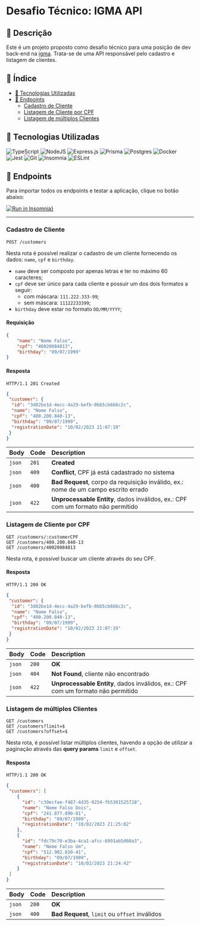 # Desafio Técnico: IGMA API

## 📌 Descrição

Este é um projeto proposto como desafio técnico para uma posição de dev back-end na [igma](https://www.linkedin.com/company/igma-digital-product/?src=polymer.co). Trata-se de uma API responsável pelo cadastro e listagem de clientes.

## 📑 Índice

- [🧰 Tecnologias Utilizadas](#-tecnologias-utilizadas)
- [🧭 Endpoints](#-endpoints)
  - [Cadastro de Cliente](#cadastro-de-cliente)
  - [Listagem de Cliente por CPF](#listagem-de-cliente-por-cpf)
  - [Listagem de múltiplos Clientes](#listagem-de-múltiplos-clientes)

## 🧰 Tecnologias Utilizadas

![TypeScript](https://img.shields.io/badge/typescript-%23007ACC.svg?style=for-the-badge&logo=typescript&logoColor=white)
![NodeJS](https://img.shields.io/badge/node.js-6DA55F?style=for-the-badge&logo=node.js&logoColor=white)
![Express.js](https://img.shields.io/badge/express.js-%23404d59.svg?style=for-the-badge&logo=express&logoColor=%2361DAFB)
![Prisma](https://img.shields.io/badge/Prisma-3982CE?style=for-the-badge&logo=Prisma&logoColor=white)
![Postgres](https://img.shields.io/badge/postgres-%23316192.svg?style=for-the-badge&logo=postgresql&logoColor=white)
![Docker](https://img.shields.io/badge/docker-%230db7ed.svg?style=for-the-badge&logo=docker&logoColor=white)
![Jest](https://img.shields.io/badge/-jest-%23C21325?style=for-the-badge&logo=jest&logoColor=white)
![Git](https://img.shields.io/badge/git-%23F05033.svg?style=for-the-badge&logo=git&logoColor=white)
![Insomnia](https://img.shields.io/badge/Insomnia-black?style=for-the-badge&logo=insomnia&logoColor=5849BE)
![ESLint](https://img.shields.io/badge/ESLint-4B3263?style=for-the-badge&logo=eslint&logoColor=white)

## 🧭 Endpoints

Para importar todos os endpoints e testar a aplicação, clique no botão abaixo:

[![Run in Insomnia}](https://insomnia.rest/images/run.svg)](https://insomnia.rest/run/?label=IGMA%20API&uri=https%3A%2F%2Fraw.githubusercontent.com%2FakiraTatesawa%2Fteste-tecnico-igma%2Fdocs%2Fread-me%2Finsomnia%2Figma_api_insomnia.json)

----

### Cadastro de Cliente

```http
POST /customers
```

Nesta rota é possível realizar o cadastro de um cliente fornecendo os dados: `name`, `cpf` e `birthday`.

- `name` deve ser composto por apenas letras e ter no máximo 60 caracteres;
- `cpf` deve ser único para cada cliente e possuir um dos dois formatos a seguir:
  - com máscara: `111.222.333-99`;
  - sem máscara: `11122233399`;
- `birthday` deve estar no formato `DD/MM/YYYY`;

#### Requisição

```json
{
    "name": "Nome Falso",
    "cpf": "40020084013",
    "birthday": "09/07/1999"
}
```

#### Resposta

```http
HTTP/1.1 201 Created
```

```json
{
 "customer": {
  "id": "3d82be1d-4ecc-4a29-befb-0bb5cb666c2c",
  "name": "Nome Falso",
  "cpf": "400.200.840-13",
  "birthday": "09/07/1999",
  "registrationDate": "10/02/2023 21:07:19"
 }
}
```

| Body             |  Code      |  Description                        |
| :--------------- | :-------   | :--------------------------------- |
| `json`           |   `201`    | **Created**          |
| `json`           |   `409`    | **Conflict**, CPF já está cadastrado no sistema |
| `json`           |   `400`    | **Bad Request**, corpo da requisição inválido, ex.: nome de um campo escrito errado |
| `json`           |   `422`    | **Unprocessable Entity**, dados inválidos, ex.: CPF com um formato não permitido |

### Listagem de Cliente por CPF

```http
GET /customers/:customerCPF
GET /customers/400.200.840-13
GET /customers/40020084013
```

Nesta rota, é possível buscar um cliente através do seu CPF.
  
#### Resposta

```http
HTTP/1.1 200 OK
```

```json
{
 "customer": {
  "id": "3d82be1d-4ecc-4a29-befb-0bb5cb666c2c",
  "name": "Nome Falso",
  "cpf": "400.200.840-13",
  "birthday": "09/07/1999",
  "registrationDate": "10/02/2023 21:07:19"
 }
}
```

| Body             |  Code      |  Description                        |
| :--------------- | :-------   | :--------------------------------- |
| `json`           |   `200`    | **OK**          |
| `json`           |   `404`    | **Not Found**, cliente não encontrado |
| `json`           |   `422`    | **Unprocessable Entity**, dados inválidos, ex.: CPF com um formato não permitido |

### Listagem de múltiplos Clientes

```http
GET /customers
GET /customers?limit=$
GET /customers?offset=$
```

Nesta rota, é possível listar múltiplos clientes, havendo a opção de utilizar a paginação através das **query params** `limit` e `offset`.

#### Resposta

```http
HTTP/1.1 200 OK
```

```json
{
 "customers": [
    {
      "id": "c39ecfae-f487-4d35-9254-fb5301525728",
      "name": "Nome Falso Dois",
      "cpf": "241.877.890-81",
      "birthday": "09/07/1999",
      "registrationDate": "10/02/2023 21:25:02"
    },
    {
      "id": "fdc79c70-e3ba-4ca1-afcc-6991ab5d60a3",
      "name": "Nome Falso Um",
      "cpf": "512.902.810-41",
      "birthday": "09/07/1999",
      "registrationDate": "10/02/2023 21:24:42"
    }
 ]
}
```

| Body             |  Code      |  Description                        |
| :--------------- | :-------   | :--------------------------------- |
| `json`           |   `200`    | **OK**          |
| `json`           |   `400`    | **Bad Request**, `limit` ou `offset` inválidos |
